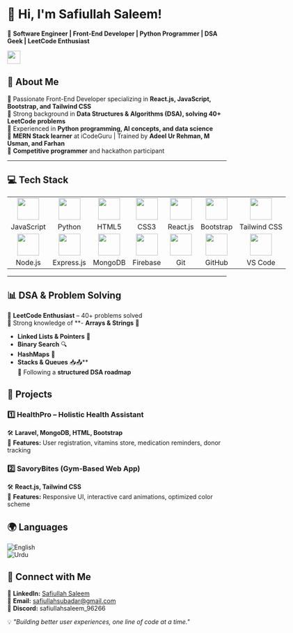 # 👋 Hi, I'm Safiullah Saleem!  

🚀 **Software Engineer | Front-End Developer | Python Programmer | DSA Geek | LeetCode Enthusiast**  

<img src="https://media.giphy.com/media/hvRJCLFzcasrR4ia7z/giphy.gif" width="30px">  

## 🌟 About Me  
🔹 Passionate Front-End Developer specializing in **React.js, JavaScript, Bootstrap, and Tailwind CSS**  
🔹 Strong background in **Data Structures & Algorithms (DSA), solving 40+ LeetCode problems**  
🔹 Experienced in **Python programming, AI concepts, and data science**  
🔹 **MERN Stack learner** at iCodeGuru | Trained by **Adeel Ur Rehman, M Usman, and Farhan**  
🔹 **Competitive programmer** and hackathon participant  

---

## 💻 Tech Stack  

<table style="width:100vw">
  <tr>
    <td align="center"><img src="https://cdn.jsdelivr.net/gh/devicons/devicon/icons/javascript/javascript-original.svg" width="50px"/></td>
    <td align="center"><img src="https://cdn.jsdelivr.net/gh/devicons/devicon/icons/python/python-original.svg" width="50px"/></td>
    <td align="center"><img src="https://cdn.jsdelivr.net/gh/devicons/devicon/icons/html5/html5-original.svg" width="50px"/></td>
    <td align="center"><img src="https://cdn.jsdelivr.net/gh/devicons/devicon/icons/css3/css3-original.svg" width="50px"/></td>
    <td align="center"><img src="https://cdn.jsdelivr.net/gh/devicons/devicon/icons/react/react-original.svg" width="50px"/></td>
    <td align="center"><img src="https://cdn.jsdelivr.net/gh/devicons/devicon/icons/bootstrap/bootstrap-original.svg" width="50px"/></td>
    <td align="center"><img src="https://cdn.jsdelivr.net/gh/devicons/devicon/icons/tailwindcss/tailwindcss-original.svg" width="50px"/></td>
  </tr>
  <tr>
    <td align="center">JavaScript</td>
    <td align="center">Python</td>
    <td align="center">HTML5</td>
    <td align="center">CSS3</td>
    <td align="center">React.js</td>
    <td align="center">Bootstrap</td>
    <td align="center">Tailwind CSS</td>
  </tr>
  <tr>
    <td align="center"><img src="https://cdn.jsdelivr.net/gh/devicons/devicon/icons/nodejs/nodejs-original.svg" width="50px"/></td>
    <td align="center"><img src="https://cdn.jsdelivr.net/gh/devicons/devicon/icons/express/express-original.svg" width="50px"/></td>
    <td align="center"><img src="https://cdn.jsdelivr.net/gh/devicons/devicon/icons/mongodb/mongodb-original.svg" width="50px"/></td>
    <td align="center"><img src="https://cdn.jsdelivr.net/gh/devicons/devicon/icons/firebase/firebase-plain.svg" width="50px"/></td>
    <td align="center"><img src="https://cdn.jsdelivr.net/gh/devicons/devicon/icons/git/git-original.svg" width="50px"/></td>
    <td align="center"><img src="https://cdn.jsdelivr.net/gh/devicons/devicon/icons/github/github-original.svg" width="50px"/></td>
    <td align="center"><img src="https://cdn.jsdelivr.net/gh/devicons/devicon/icons/vscode/vscode-original.svg" width="50px"/></td>
  </tr>
  <tr>
    <td align="center">Node.js</td>
    <td align="center">Express.js</td>
    <td align="center">MongoDB</td>
    <td align="center">Firebase</td>
    <td align="center">Git</td>
    <td align="center">GitHub</td>
    <td align="center">VS Code</td>
  </tr>
</table>

---

## 📊 DSA & Problem Solving  
🔹 **LeetCode Enthusiast** – 40+ problems solved  
🔹 Strong knowledge of **- **Arrays & Strings** 📜  
   - **Linked Lists & Pointers** 🔗  
   - **Binary Search** 🔍  
   - **HashMaps** 🔄    
   - **Stacks & Queues** 📥📤**  
🔹 Following a **structured DSA roadmap**  

## 📌 Projects  
### 1️⃣ **HealthPro – Holistic Health Assistant**  
🛠 **Laravel, MongoDB, HTML, Bootstrap**  
📌 **Features:** User registration, vitamins store, medication reminders, donor tracking  

### 2️⃣ **SavoryBites (Gym-Based Web App)**  
🛠 **React.js, Tailwind CSS**  
📌 **Features:** Responsive UI, interactive card animations, optimized color scheme  

## 🌍 Languages  
![English](https://img.shields.io/badge/English-Fluent-blue)  
![Urdu](https://img.shields.io/badge/Urdu-Native-green)  

## 🚀 Connect with Me  
🔗 **LinkedIn:** [Safiullah Saleem](https://www.linkedin.com/in/safiullah-saleem-51a0912a1/)  
📧 **Email:** safiullahsubadar@gmail.com  
💬 **Discord:** safiullahsaleem_96266  

💡 _"Building better user experiences, one line of code at a time."_  
